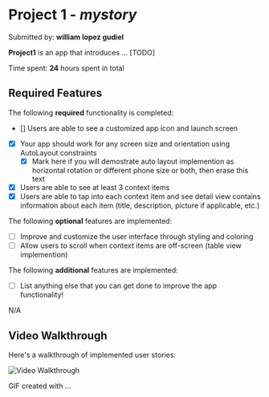 # Project 1 - *mystory*

Submitted by: **william lopez gudiel**

**Project1** is an app that introduces ... [TODO] 

Time spent: **24** hours spent in total

## Required Features

The following **required** functionality is completed:

- [] Users are able to see a customized app icon and launch screen
- [x] Your app should work for any screen size and orientation using AutoLayout constraints
  - [x] Mark here if you will demostrate auto layout implemention as horizontal rotation or different phone size or both, then erase this text
- [x] Users are able to see at least 3 context items
- [x] Users are able to tap into each context item and see detail view contains information about each item (title, description, picture if applicable, etc.)
 
The following **optional** features are implemented:

- [ ] Improve and customize the user interface through styling and coloring
- [ ] Allow users to scroll when context items are off-screen (table view implemention)

The following **additional** features are implemented:

- [ ] List anything else that you can get done to improve the app functionality!

N/A

## Video Walkthrough

Here's a walkthrough of implemented user stories:

<img src='file:///Users/williamgudiel/Desktop/PreWorkIOSGIFActualPLZPLZ.gif' title='Video Walkthrough' width='' alt='Video Walkthrough' />

<!-- Replace this with whatever GIF tool you used! -->
GIF created with ...  
<!-- Recommended tools:
Licecap

## Notes

Nothing went well for me in this project, not even the gif recording

## License

    Copyright [yyyy] [name of copyright owner]

    Licensed under the Apache License, Version 2.0 (the "License");
    you may not use this file except in compliance with the License.
    You may obtain a copy of the License at

        http://www.apache.org/licenses/LICENSE-2.0

    Unless required by applicable law or agreed to in writing, software
    distributed under the License is distributed on an "AS IS" BASIS,
    WITHOUT WARRANTIES OR CONDITIONS OF ANY KIND, either express or implied.
    See the License for the specific language governing permissions and
    limitations under the License.
